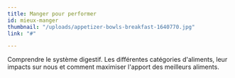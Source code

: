 ```yaml
---
title: Manger pour performer
id: mieux-manger
thumbnail: "/uploads/appetizer-bowls-breakfast-1640770.jpg"
link: "#"

---
```

Comprendre le système digestif. Les différentes catégories d'aliments, leur impacts sur nous et comment maximiser l'apport des meilleurs aliments. 